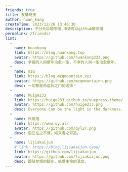 ```yaml
---
friends: true
title: 友情链接
author: huan_kong
createTime: 2023/12/26 13:46:30
description: 不分先后顺序哦,申请可以github联系哦
permalink: /friends/
list: 
  - 
    name: huankong
    link: https://blog.huankong.top
    avatar: https://github.com/huankong233.png
    desc: 幸福的人用童年治愈一生，不幸的人用一生治愈童年。
  - 
    name: mzq
    link: https://blog.mzqmountain.xyz
    avatar: https://github.com/mzqmountainn.png
    desc: 一切都是命运石之门的选择！
  - 
    name: huige233
    link: https://huige233.github.io/vuepress-theme/
    avatar: https://github.com/huige233.png
    desc: Everyone can be the light in the darkness.
  - 
    name: 秋雨落
    link: https://www.qy.al/
    avatar: https://github.com/qyl27.png
    desc: 悟已往之不谏，知来者之可追。
  - 
    name: lijiakaijun
    # link: https://blog.lijiakaijun.cyou/
    link: https://github.com/lijiakaijun
    avatar: https://github.com/lijiakaijun.png
    desc: 跟随梦想的脚步，感受生命的温度。
---
```

